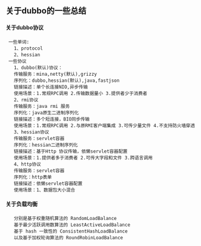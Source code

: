 ## 关于dubbo的一些总结
   #### 关于dubbo协议
     一些单词:
       1、protocol
       2、hessian
     一些协议
       1、dubbo(默认)协议：
       传输服务：mina,netty(默认),grizzy
       序列化：dubbo,hessian(默认),java,fastjson
       链接描述：单个长连接NIO,异步传输
       使用场景：1.常规RPC调用 2.传输数据量小 3.提供者少于消费者
       2、rmi协议
       传输服务：java rmi 服务
       序列化：java原生二进制序列化
       链接描述：多个短连接，BIO同步传输
       使用场景：1.常规RPC调用 2.与原RMI客户端集成 3.可传少量文件 4.不支持防火墙穿透
       3、hessian协议
       传输服务：servlet容器
       序列化：hessian二进制序列化
       链接描述：基于Http 协议传输，依懒servlet容器配置
       使用场景：1.提供者多于消费者 2.可传大字段和文件 3.跨语言调用
       4、http协议
       传输服务：servlet容器
       序列化：http表单
       链接描述：依懒servlet容器配置
       使用场景：1、数据包大小混合
   #### 关于负载均衡
       分别是基于权重随机算法的 RandomLoadBalance
       基于最少活跃调用数算法的 LeastActiveLoadBalance
       基于 hash 一致性的 ConsistentHashLoadBalance
       以及基于加权轮询算法的 RoundRobinLoadBalance